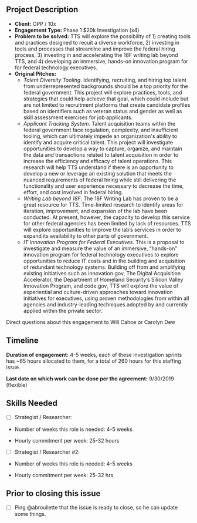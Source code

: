 ## Project Description

* **Client:** OPP / 10x
* **Engagement Type:** Phase 1 $20k Investigation (x4)
* **Problem to be solved:** TTS will explore the possibility of 1) creating tools and practices designed to recuit a diverse workforce, 2) investing in tools and processes that streamline and improve the federal hiring process, 3) investing in and accelerating the 18F writing lab beyond TTS, and 4) developing an immersive, hands-on innovation program for for federal technology executives.
* **Original Pitches:**
  * *Talent Diversity Tooling*. Identifying, recruiting, and hiring top talent from underrepresented backgrounds should be a top priority for the federal government. This project will explore practices, tools, and strategies that could help achieve that goal, which could include but are not limited to recruitment platforms that create candidate profiles based on identifiers such as veteran status and gender as well as skill assessment exercises for job applicants.
  * *Applicant Tracking System*. Talent acquisition teams within the federal government face regulation, complexity, and insufficient tooling, which can ultimately impede an organization's ability to identify and acquire critical talent. This project will investigate opportunities to develop a way to capture, organize, and maintain the data and transactions related to talent acquisition in order to increase the efficiency and efficacy of talent operations. This research will help TTS understand if there is an opportunity to develop a new or leverage an existing solution that meets the nuanced requirements of federal hiring while still delivering the functionality and user experience necessary to decrease the time, effort, and cost involved in federal hiring.
  * *Writing Lab beyond 18F*. The 18F Writing Lab has proven to be a great resource for TTS. Time-limited research to identify areas for iteration, improvement, and expansion of the lab have been conducted. At present, however, the capacity to develop this service for other federal agencies has been limited by lack of resources. TTS will explore opportunities to improve the lab’s services in order to expand its availability to other parts of government.
  * *IT Innovation Program for Federal Executives*. This is a proposal to investigate and measure the value of an immersive, “hands-on” innovation program for federal technology executives to explore opportunities to reduce IT costs and in the building and acquisition of redundant technology systems. Building off from and amplifying existing initiatives such as innovation.gov, The Digital Acquisition Accelerator, the Department of Homeland Security’s Silicon Valley Innovation Program, and code.gov, TTS will explore the value of experiential and culture-driven approaches toward innovation initiatives for executives, using proven methodologies from within all agencies and industry-leading techniques adopted by and currently applied within the private sector.

Direct questions about this engagement to Will Cahoe or Carolyn Dew

## Timeline

**Duration of engagement:** 4-5 weeks, each of these investigation sprints has ~65 hours allocated to them, for a total of 260 hours for this staffing issue.

**Last date on which work can be done per the agreement:** 9/30/2019 (flexible)

## Skills Needed

- [ ] Strategist / Researcher: 

* Number of weeks this role is needed: 4-5 weeks

* Hourly commitment per week: 25-32 hours

- [ ] Strategist / Researcher #2:

* Number of weeks this role is needed: 4-5 weeks

* Hourly commitment per week: 25-32 hrs


## Prior to closing this issue

- [ ] Ping @abrouilette that the issue is ready to close, so he can update some things.

